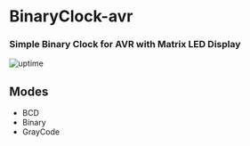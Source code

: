 # BinaryClock-avr
### Simple Binary Clock for AVR with Matrix LED Display<br/>

![uptime](http://54.38.167.8/plesk-site-preview/ghasr.net/Uptime.svg)


## Modes
- BCD
- Binary 
- GrayCode
